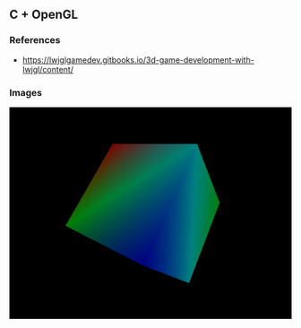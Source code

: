 ## C + OpenGL
### References
- https://lwjglgamedev.gitbooks.io/3d-game-development-with-lwjgl/content/

### Images
![a pretty cube](./cube.png)